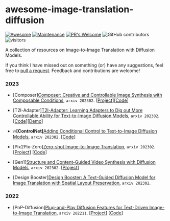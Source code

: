# awesome-image-translation-diffusion
[![Awesome](https://cdn.rawgit.com/sindresorhus/awesome/d7305f38d29fed78fa85652e3a63e154dd8e8829/media/badge.svg)](https://github.com/sindresorhus/awesome)
[![Maintenance](https://img.shields.io/badge/Maintained%3F-yes-blue.svg)](https://GitHub.com/Naereen/StrapDown.js/graphs/commit-activity)
[![PR's Welcome](https://img.shields.io/badge/PRs-welcome-blue.svg?style=flat)](http://makeapullrequest.com) 
![GitHub contributors](https://img.shields.io/github/contributors/onion-liu/awesome-image-translation-diffusion?color=blue)
![visitors](https://visitor-badge.glitch.me/badge?style=flat-square&page_id=onion-liu/awesome-image-translation-diffusion) 

A collection of resources on Image-to-Image Translation with Diffusion Models.

If you think I have missed out on something (or) have any suggestions, feel free to [pull a request](https://github.com/onion-liu/awesome-image-translation-diffusion/pulls). Feedback and contributions are welcome!

### 2023

- [Composer][Composer: Creative and Controllable Image Synthesis with Composable Conditions](https://arxiv.org/pdf/2302.09778.pdf), `arxiv 202302`. 
[[Project](https://damo-vilab.github.io/composer-page)][[Code](https://github.com/damo-vilab/composer)] 

- [T2I-Adapter][T2I-Adapter: Learning Adapters to Dig out More Controllable Ability for Text-to-Image Diffusion Models](https://arxiv.org/pdf/2302.08453.pdf), `arxiv 202302`. 
[[Code](https://github.com/TencentARC/T2I-Adapter)][[Demo](https://huggingface.co/spaces/Adapter/T2I-Adapter)] 

- :fire:**[ControlNet]**[Adding Conditional Control to Text-to-Image Diffusion Models](https://arxiv.org/pdf/2302.05543.pdf), `arxiv 202302`. 
[[Code](https://github.com/lllyasviel/ControlNet)] 

- [Pix2Pix-Zero][Zero-shot Image-to-Image Translation](https://arxiv.org/pdf/2302.03027.pdf), `arxiv 202302`. 
[[Project](https://pix2pixzero.github.io/)] [[Code](https://github.com/pix2pixzero/pix2pix-zero)] 

- [Gen1][Structure and Content-Guided Video Synthesis with Diffusion Models](https://arxiv.org/pdf/2302.03011.pdf), `arxiv 202302`. 
[[Project](https://research.runwayml.com/gen1)] 

- [Design Booster][Design Booster: A Text-Guided Diffusion Model for Image Translation with Spatial Layout Preservation](https://arxiv.org/pdf/2302.02284.pdf), `arxiv 202302`. 

### 2022
- [PnP-Diffusion][Plug-and-Play Diffusion Features for Text-Driven Image-to-Image Translation](https://arxiv.org/pdf/2211.12572.pdf), `arxiv 202211`. 
[[Project](https://pnp-diffusion.github.io/)] [[Code](https://github.com/MichalGeyer/plug-and-play)] 

